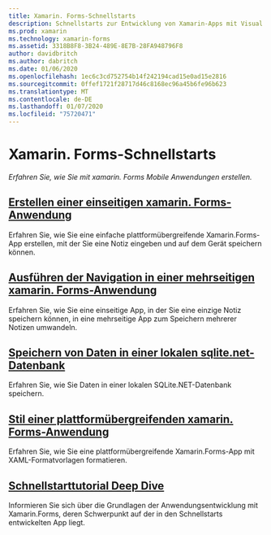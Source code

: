 ```yaml
---
title: Xamarin. Forms-Schnellstarts
description: Schnellstarts zur Entwicklung von Xamarin-Apps mit Visual Studio und Visual Studio für Mac.
ms.prod: xamarin
ms.technology: xamarin-forms
ms.assetid: 3318B8F8-3B24-489E-8E7B-28FA948796F8
author: davidbritch
ms.author: dabritch
ms.date: 01/06/2020
ms.openlocfilehash: 1ec6c3cd752754b14f242194cad15e0ad15e2816
ms.sourcegitcommit: 0ffef1721f28717d46c8168ec96a45b6fe96b623
ms.translationtype: MT
ms.contentlocale: de-DE
ms.lasthandoff: 01/07/2020
ms.locfileid: "75720471"
---
```

# <a name="xamarinforms-quickstarts"></a>Xamarin. Forms-Schnellstarts

_Erfahren Sie, wie Sie mit xamarin. Forms Mobile Anwendungen erstellen._

## <a name="create-a-single-page-xamarinforms-applicationsingle-pagemd"></a>[Erstellen einer einseitigen xamarin. Forms-Anwendung](single-page.md)

Erfahren Sie, wie Sie eine einfache plattformübergreifende Xamarin.Forms-App erstellen, mit der Sie eine Notiz eingeben und auf dem Gerät speichern können.

## <a name="perform-navigation-in-a-multi-page-xamarinforms-applicationmulti-pagemd"></a>[Ausführen der Navigation in einer mehrseitigen xamarin. Forms-Anwendung](multi-page.md)

Erfahren Sie, wie Sie eine einseitige App, in der Sie eine einzige Notiz speichern können, in eine mehrseitige App zum Speichern mehrerer Notizen umwandeln.

## <a name="store-data-in-a-local-sqlitenet-databasedatabasemd"></a>[Speichern von Daten in einer lokalen sqlite.net-Datenbank](database.md)

Erfahren Sie, wie Sie Daten in einer lokalen SQLite.NET-Datenbank speichern.

## <a name="style-a-cross-platform-xamarinforms-applicationstylingmd"></a>[Stil einer plattformübergreifenden xamarin. Forms-Anwendung](styling.md)

Erfahren Sie, wie Sie eine plattformübergreifende Xamarin.Forms-App mit XAML-Formatvorlagen formatieren.

## <a name="quickstart-deep-divedeepdivemd"></a>[Schnellstarttutorial Deep Dive](deepdive.md)

Informieren Sie sich über die Grundlagen der Anwendungsentwicklung mit Xamarin.Forms, deren Schwerpunkt auf der in den Schnellstarts entwickelten App liegt.
